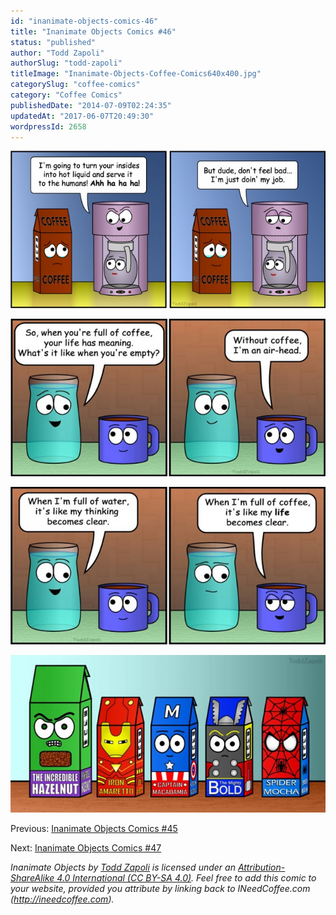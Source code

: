 ```yaml
---
id: "inanimate-objects-comics-46"
title: "Inanimate Objects Comics #46"
status: "published"
author: "Todd Zapoli"
authorSlug: "todd-zapoli"
titleImage: "Inanimate-Objects-Coffee-Comics640x400.jpg"
categorySlug: "coffee-comics"
category: "Coffee Comics"
publishedDate: "2014-07-09T02:24:35"
updatedAt: "2017-06-07T20:49:30"
wordpressId: 2658
---
```


![dont feel bad](201420-Dude-dont-feel-bad-650x325.jpg)

![air head](201419-air-head-650x325.jpg)

![Clear thinking](201418-clear-thinking-650x325.jpg)

![Coffee Avengers](201412Coffee-Avengers-650x325.jpg)

Previous: [Inanimate Objects Comics #45](/inanimate-objects-comics-45/)

Next: [Inanimate Objects Comics #47](/inanimate-objects-comics-47/)

_Inanimate Objects by [Todd Zapoli](/) is licensed under an [Attribution-ShareAlike 4.0 International (CC BY-SA 4.0)](https://creativecommons.org/licenses/by-sa/4.0/). Feel free to add this comic to your website, provided you attribute by linking back to INeedCoffee.com (http://ineedcoffee.com)._
